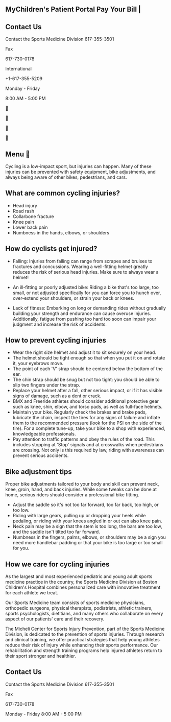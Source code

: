 ## MyChildren's Patient Portal Pay Your Bill |

<!-- image -->

<!-- image -->

## Contact Us

<!-- image -->

<!-- image -->

<!-- image -->

<!-- image -->

Contact the Sports Medicine Division 617-355-3501

Fax

617-730-0178

International

+1-617-355-5209

Monday - Friday

8:00 AM - 5:00 PM









<!-- image -->

## Menu 

<!-- image -->

Cycling is a low-impact sport, but injuries can happen. Many of these injuries can be prevented with safety equipment, bike adjustments, and always being aware of other bikes, pedestrians, and cars.

## What are common cycling injuries?

- Head injury
- Road rash
- Collarbone fracture
- Knee pain
- Lower back pain
- Numbness in the hands, elbows, or shoulders

## How do cyclists get injured?

- Falling:  Injuries from falling can range from scrapes and bruises to fractures and concussions. Wearing a well-fitting helmet greatly reduces the risk of serious head injuries. Make sure to always wear a helmet!
- An ill-fitting or poorly adjusted bike: Riding a bike that's too large, too small, or not adjusted specifically for you can force you to hunch over, over-extend your shoulders, or strain your back or knees.

- Lack of fitness:  Embarking on long or demanding rides without gradually building your strength and endurance can cause overuse injuries. Additionally, fatigue from pushing too hard too soon can impair your judgment and increase the risk of accidents.

## How to prevent cycling injuries

- Wear the right size helmet and adjust it to sit securely on your head.
- The helmet should be tight enough so that when you put it on and rotate it, your eyebrows move.
- The point of each 'V' strap should be centered below the bottom of the ear.
- The chin strap should be snug but not too tight: you should be able to slip two fingers under the strap.
- Replace your helmet after a fall, other serious impact, or if it has visible signs of damage, such as a dent or crack.
- BMX and Freeride athletes should consider additional protective gear such as knee, shin, elbow, and torso pads, as well as full-face helmets.
- Maintain your bike. Regularly check the brakes and brake pads, lubricate the chain, inspect the tires for any signs of failure and inflate them to the recommended pressure (look for the PSI on the side of the tire). For a complete tune-up, take your bike to a shop with experienced, knowledgeable professionals.
- Pay attention to traffic patterns and obey the rules of the road. This includes stopping at 'Stop' signals and at crosswalks when pedestrians are crossing. Not only is this required by law, riding with awareness can prevent serious accidents.

## Bike adjustment tips

Proper bike adjustments tailored to your body and skill can prevent neck, knee, groin, hand, and back injuries. While some tweaks can be done at home, serious riders should consider a professional bike fitting.

- Adjust the saddle so it's not too far forward, too far back, too high, or too low.
- Riding with large gears, pulling up or dropping your heels while pedaling, or riding with your knees angled in or out can also knee pain.
- Neck pain may be a sign that the stem is too long, the bars are too low, and the saddle isn't tilted too far forward.
- Numbness in the fingers, palms, elbows, or shoulders may be a sign you need more handlebar padding or that your bike is too large or too small for you.

## How we care for cycling injuries

As the largest and most experienced pediatric and young adult sports medicine practice in the country, the Sports Medicine Division at Boston Children's Hospital combines personalized care with innovative treatment for each athlete we treat.

Our Sports Medicine team consists of sports medicine physicians, orthopedic surgeons, physical therapists, podiatrists, athletic trainers, sports psychologists, dietitians, and many others who collaborate on every aspect of our patients' care and their recovery.

The Micheli Center for Sports Injury Prevention, part of the Sports Medicine Division, is dedicated to the prevention of sports injuries. Through research and clinical training, we offer practical strategies that help young athletes reduce their risk of injury while enhancing their sports performance. Our rehabilitation and strength training programs help injured athletes return to their sport stronger and healthier.

## Contact Us

<!-- image -->

Contact the Sports Medicine Division 617-355-3501

<!-- image -->

Fax

617-730-0178

<!-- image -->

<!-- image -->

<!-- image -->

Monday - Friday 8:00 AM - 5:00 PM